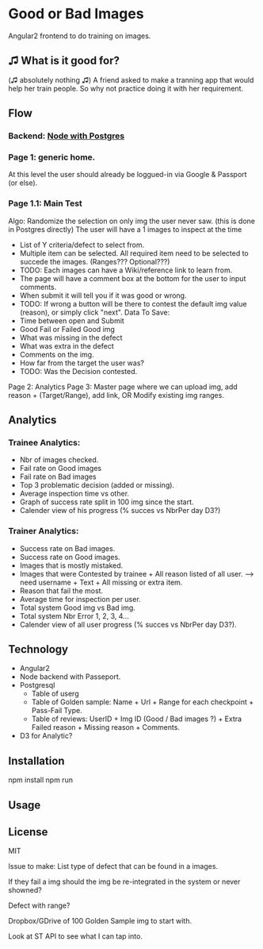 # Good or Bad Images
Angular2 frontend to do training on images.

## ♫ What is it good for?
(♫ absolutely nothing ♫)
A friend asked to make a tranning app that would help her train people. So why not practice doing it with her requirement. 

## Flow
### Backend: [Node with Postgres](https://github.com/MatMath/secureNodeForPostgres)
### Page 1: generic home.
At this level the user should already be loggued-in via Google & Passport (or else).

### Page 1.1: Main Test
Algo: Randomize the selection on only img the user never saw. (this is done in Postgres directly) 
The user will have a 1 images to inspect at the time 
- List of Y criteria/defect to select from. 
- Multiple item can be selected. All required item need to be selected to succede the images. (Ranges??? Optional???)
- TODO: Each images can have a Wiki/reference link to learn from.
- The page will have a comment box at the bottom for the user to input comments. 
- When submit it will tell you if it was good or wrong. 
- TODO: If wrong a button will be there to contest the default img value (reason), or simply click "next".
Data To Save: 
- Time between open and Submit
- Good Fail or Failed Good img
- What was missing in the defect
- What was extra in the defect
- Comments on the img.
- How far from the target the user was?
- TODO: Was the Decision contested. 

Page 2: Analytics
Page 3: Master page where we can upload img, add reason + (Target/Range), add link, OR Modify existing img ranges. 


## Analytics
### Trainee Analytics:
- Nbr of images checked.
- Fail rate on Good images
- Fail rate on Bad images
- Top 3 problematic decision (added or missing).
- Average inspection time vs other. 
- Graph of success rate split in 100 img since the start.
- Calender view of his progress (% succes vs NbrPer day D3?)

### Trainer Analytics:
- Success rate on Bad images.
- Success rate on Good images.
- Images that is mostly mistaked.
- Images that were Contested by trainee + All reason listed of all user. --> need username + Text + All missing or extra item.
- Reason that fail the most.
- Average time for inspection per user.
- Total system Good img vs Bad img.
- Total system Nbr Error 1, 2, 3, 4... 
- Calender view of all user progress (% succes vs NbrPer day D3?).

## Technology
- Angular2
- Node backend with Passeport. 
- Postgresql
	- Table of userg
	- Table of Golden sample: Name + Url + Range for each checkpoint + Pass-Fail Type.
	- Table of reviews: UserID + Img ID (Good / Bad images ?) + Extra Failed reason + Missing reason + Comments.
- D3 for Analytic?


## Installation
npm install
npm run

## Usage


## License
MIT



Issue to make: List type of defect that can be found in a images.

If they fail a img should the img be re-integrated in the system or never showned?

Defect with range?

Dropbox/GDrive of 100 Golden Sample img to start with.

Look at ST API to see what I can tap into. 
